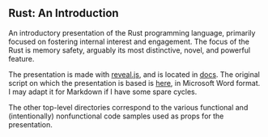 Rust: An Introduction
---------------------

An introductory presentation of the Rust programming language, primarily focused
on fostering internal interest and engagement. The focus of the Rust is memory
safety, arguably its most distinctive, novel, and powerful feature.

The presentation is made with [reveal.js](https://revealjs.com/), and is located
in [docs](/docs). The original script on which the presentation
is based is [here](/docs/doc/Rust%20Talk%202023.11.09.docx), in
Microsoft Word format. I may adapt it for Markdown if I have some spare cycles.

The other top-level directories correspond to the various functional and
(intentionally) nonfunctional code samples used as props for the presentation. 